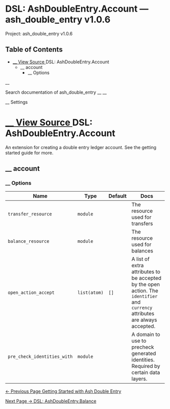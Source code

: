 # DSL: AshDoubleEntry.Account — ash_double_entry v1.0.6

Project: ash_double_entry v1.0.6

## Table of Contents

- [ __ View Source ](external_link) DSL: AshDoubleEntry.Account
  - __ account
    - __ Options

__

Search documentation of ash_double_entry __ __

__ Settings

#  [ __ View Source ](external_link) DSL: AshDoubleEntry.Account

An extension for creating a double entry ledger account. See the getting started guide for more.

##  __ account

###  __ Options

Name| Type| Default| Docs  
---|---|---|---  
`transfer_resource`| `module`| | The resource used for transfers  
`balance_resource`| `module`| | The resource used for balances  
`open_action_accept`| `list(atom)`| `[]`| A list of extra attributes to be accepted by the open action. The `identifier` and `currency` attributes are always accepted.  
`pre_check_identities_with`| `module`| | A domain to use to precheck generated identities. Required by certain data layers.  
  
[ ← Previous Page  Getting Started with Ash Double Entry  ](external_link)

[ Next Page →  DSL: AshDoubleEntry.Balance  ](external_link)
